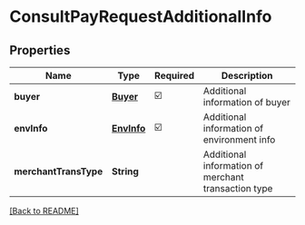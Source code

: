 # ConsultPayRequestAdditionalInfo
## Properties

| Name | Type | Required | Description |
| ------------- | ------------- | ------------- | ------------- |
| **buyer** | [**Buyer**](Buyer.md) | ☑️ | Additional information of buyer |
| **envInfo** | [**EnvInfo**](EnvInfo.md) | ☑️ | Additional information of environment info |
| **merchantTransType** | **String** |  | Additional information of merchant transaction type |

[[Back to README]](../../../../README.md)
